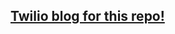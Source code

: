 ## [Twilio blog for this repo!](https://www.twilio.com/blog/interactive-serverless-apps-voice-messaging-channels) 
